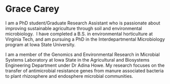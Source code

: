 # Grace Carey

I am a PhD student/Graduate Research Assistant who is passionate about improving sustainable agriculture through soil and environmental microbiology.  I have completed a B.S. in environmental horticulture at Virginia Tech, and am pursuing a PhD in the Interdepartmental Microbiology program at Iowa State University.

I am a member of the Genomics and Environmental Research in Microbial Systems Laboratory at Iowa State in the Agricultural and Biosystems Engineering Department under Dr Adina Howe. My research focuses on the transfer of antimicrobial resistance genes from manure associated bacteria to plant rhizosphere and endosphere microbial communities.




